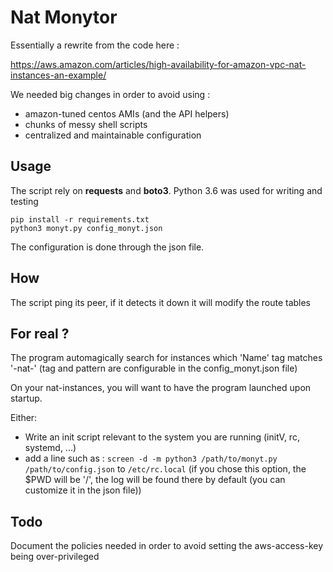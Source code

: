 # Nat Monytor

Essentially a rewrite from the code here : 

https://aws.amazon.com/articles/high-availability-for-amazon-vpc-nat-instances-an-example/

We needed big changes in order to avoid using : 

- amazon-tuned centos AMIs (and the API helpers)
- chunks of messy shell scripts
- centralized and maintainable configuration

## Usage

The script rely on **requests** and **boto3**. Python 3.6 was used for writing and testing

```
pip install -r requirements.txt
python3 monyt.py config_monyt.json
```

The configuration is done through the json file.

## How

The script ping its peer, if it detects it down it will modify the route tables

## For real ?

The program automagically search for instances which 'Name' tag matches '-nat-' (tag and pattern are configurable in 
the config_monyt.json file)

On your nat-instances, you will want to have the program launched upon startup. 

Either:

- Write an init script relevant to the system you are running (initV, rc, systemd, ...)
- add a line such as : `screen -d -m python3 /path/to/monyt.py /path/to/config.json` to `/etc/rc.local` (if you chose this option, the $PWD will be '/', the log will be found there by default (you can customize it in the json file))

## Todo

Document the policies needed in order to avoid setting the aws-access-key being over-privileged

